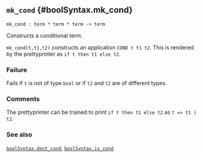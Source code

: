 ## `mk_cond` {#boolSyntax.mk_cond}


```
mk_cond : term * term * term -> term
```



Constructs a conditional term.


`mk_cond(t,t1,t2)` constructs an application `COND t t1 t2`. This is
rendered by the prettyprinter as `if t then t1 else t2`.

### Failure

Fails if `t` is not of type `bool` or if `t2` and `t2` are
of different types.

### Comments

The prettyprinter can be trained to print `if t then t1 else t2`
as `t => t1 | t2`.

### See also

[`boolSyntax.dest_cond`](#boolSyntax.dest_cond), [`boolSyntax.is_cond`](#boolSyntax.is_cond)

